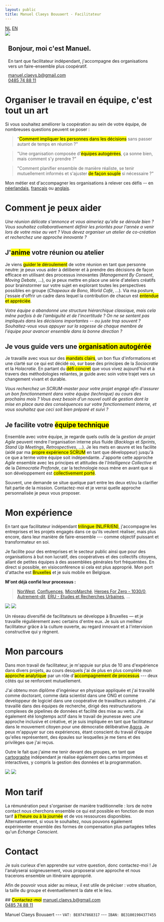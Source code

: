 ```yaml
---
layout: public
title: Manuel Claeys Bouuaert - Facilitateur
---
```

<div class="language-box">
    <a href="/facili_nl" class="language">NL</a>
    <a href="/facili" class="language">EN</a>
</div>
<div class="image-box">
    <img src="img/manuel.jpg">
    <div style="margin:auto 10px">
        <h2>Bonjour, moi c'est Manuel.</h2>
        <div style="margin-top: 20px;">
            En tant que facilitateur indépendant, j'accompagne des organisations vers un faire-ensemble plus coopératif.
        </div>
        <div style="margin-top: 12px;">
            <a href="mailto:manuel.claeys.b@gmail.com" class="email">manuel.claeys.b@gmail.com</a><br>
            <a href="tel:+32485748811" class="phone">0485 74 88 11</a>
        </div>
    </div>
</div>

<h1 class="with-margin-top">Organiser le travail en équipe, c'est tout un art</h1>

Si vous souhaitez améliorer la coopération au sein de votre équipe, de nombreuses questions peuvent se poser :

<div class="mainquote" markdown="1">

> "<mark>Comment impliquer les personnes dans les décisions</mark> sans passer autant de temps en réunion ?"

> "Une organisation composée d'<mark>équipes autogérées</mark>, ça sonne bien, mais comment s'y prendre ?"

> "Comment planifier ensemble de manière réaliste, se tenir mutuellement informés et s'ajuster <mark>de façon souple</mark> si nécessaire ?"

</div>

Mon métier est d'accompagner les organisations à relever ces défis -- en <a href="/facili_nl" class="language">néerlandais</a>, <a href="/facili_fr" class="language">français</a> ou <a href="/facili" class="language">anglais</a>.

<h1 class="with-margin-top">Comment je peux aider</h1>

<div class="focus" markdown="1">

*Une réunion délicate s'annonce et vous aimeriez qu'elle se déroule bien ? Vous souhaitez collaborativement définir les priorités pour l'année a venir lors de votre mise au vert ? Vous devez organiser un atelier de co-création et recherchez une approche innovante ?*

## J'<mark>anime</mark> votre réunion ou atelier

Je viens <mark>guider le déroulement</mark> de votre réunion en tant que personne neutre: je peux vous aider à déliberer et à prendre des décisions de façon efficace en utilisant des processus innovantes (*Management By Consent*, *Moving Debate*, ...), ou je peux mettre en place une série d'ateliers créatifs pour brainstormer sur votre sujet en explorant toutes les perspectives possibles en groupe (*Chapeaux de Bono*, *World Café*, ...). Via ma posture, j'essaie d'offrir un cadre dans lequel la contribution de chacun est <mark>entendue et appréciée</mark>.

</div>

<div class="focus" markdown="1">

*Votre équipe a abandonné une structure hiérarchique classique, mais cela mêne parfois à de l'ambiguïté et de l'incertitude ? On ne se sentent pas impliqués dans les décisions importantes -- ou juste trop souvent ? Souhaitez-vous vous appuyer sur la sagesse de chaque membre de l'équipe pour avancer ensemble dans la bonne direction ?*

## Je vous guide vers une <mark>organisation autogérée</mark>

Je travaille avec vous sur des <mark>mandats clairs</mark>, un bon flux d'informations et une clarté sur ce qui est décidé où, sur base des principes de la *Sociocratie* et la *Holacratie*. En partant du <mark>défi concret</mark> que vous vivez aujourd'hui et à travers des méthodologies reliantes, je guide avec soin votre trajet vers un changement vivant et durable.

</div>

<div class="focus" markdown="1">

*Vous recherchez un SCRUM-master pour votre projet engagé afin d'assurer un bon fonctionnement dans votre équipe (technique) au cours des prochains mois ? Vous avez besoin d'un nouvel outil de gestion dont la mise en place aura des conséquences sur votre fonctionnement interne, et vous souhaitez que ceci soit bien préparé et suivi ?*

## Je facilite votre <mark>équipe technique</mark>

Ensemble avec votre équipe, je regarde quels outils de la *gestion de projet Agile* peuvent rendre l'organisation interne plus fluide (*Backlogs* et *Sprints*, *Stand Up Meetings*, *Retrospectives*, ...). Je les mets en œuvre et les facilite (aidé par ma <mark>propre expérience SCRUM</mark> en tant que développeur) jusqu'à ce que a terme votre équipe soit indépendante. J'apporte cette approche *Agile* ensemble avec les principes et attitudes de l'*Intelligence Collective* et de la *Démocratie Profonde*, car la technologie nous mène en avant que si son développement est <mark>collectivement porté</mark>.

</div>

Souvent, une demande se situe quelque part entre les deux et/ou la clarifier fait partie de la mission. Contactez-moi et je verrai quelle approche personnalisée je peux vous proposer.

<h1 class="with-margin-top">Mon expérience</h1>

En tant que facilitateur indépendant <mark>trilingue (NL/FR/EN)</mark>, j'accompagne les entreprises et les projets engagés dans ce qu'ils veulent réaliser, mais plus encore, dans leur manière de faire-ensemble --- comme objectif puissant et transformateur en soi.

Je facilite pour des entreprises et le secteur public ainsi que pour des organisations à but non lucratif, des coopératives et des collectifs citoyens, allant de petites équipes à des assemblées générales fort fréquentées. En direct si possible, en visioconférence si cela est plus approprié. Mon port d'attache est <mark>Bruxelles</mark> et je suis mobile en Belgique.

**M'ont déjà confié leur processus :**

> [NorWest](https://www.norwest.be/nl/), [Confluences](https://www.confluences.eu/), [MicroMarché](http://www.micromarche.com/), [Heroes For Zero - 1030/0](https://heroesforzero.be/), [Autrement-dit](https://www.autrement-dit.be/), [ERU - Etudes et Recherches Urbaines](https://eru-urbanisme.be/), ...

<div class="image-box">
    <img src="img/freelance_2.jpg"/>
    <img src="img/freelance_4.jpg"/>
</div>

Un réseau diversifié de facilitateurs se développe à Bruxelles — et je travaille régulièrement avec certains d'entre eux. Je suis un meilleur facilitateur grâce à la culture ouverte, au regard innovant et à l'intervision constructive qui y règnent.

<h1 class="with-margin-top">Mon parcours</h1>

Dans mon travail de facilitateur, je m'appuie sur plus de 10 ans d'expérience dans divers projets, au cours desquels j'ai de plus en plus complété mon <mark>approche analytique</mark> par un rôle d'<mark>accompagnement de processus</mark> --- deux côtés qui se renforcent mutuellement.

J'ai obtenu mon diplôme d'ingénieur en physique appliquée et j'ai travaillé comme doctorant, comme data scientist dans une ONG et comme developpeur de logiciel dans une coopérative de travailleurs autogéré. J'ai travaillé dans des équipes de recherche, dirigé des restructurations complexes de pipelines de données et facilité des mise au verts. J'ai également été longtemps actif dans le travail de jeunesse avec une approche inclusive et créative, et je suis impliquée en tant que facilitateur dans le mouvement citoyen pour une démocratie délibérative [Agora](https://agora.brussels). Je peux m'appuyer sur ces expériences, étant conscient du travail d'équipe qu'elles représentent, des épaules sur lesquelles je me tiens et des privilèges que j'ai reçus.

Outre le fait que j'aime me tenir devant des groupes, en tant que <a href="/carto" class="internal">cartographe</a> indépendant je réalise également des cartes imprimées et interactives, y compris la gestion des données et la programmation.

<div class="image-box">
    <img src="img/freelance_2.png"/>
    <img src="img/freelance_3.jpg"/>
</div>

<h1 class="with-margin-top">Mon tarif</h1>

La rémunération peut s'organiser de manière traditionnelle : lors de notre contact nous cherchons ensemble ce qui est possible en fonction de mon tarif <mark>à l'heure ou à la journée</mark> et de vos ressources disponibles. Alternativement, si vous le souhaitez, nous pouvons également expérimenter ensemble des formes de compensation plus partagées telles qu'un *Échange Conscient*.

<h1 class="with-margin-top">Contact</h1>

Je suis curieux d'en apprendre sur votre question, donc contactez-moi ! Je l'analyserai soigneusement, vous proposerai une approche et nous tracerons ensemble un itinéraire approprié.

Afin de pouvoir vous aider au mieux, il est utile de préciser : votre situation, la taille du groupe et éventuellement la date et le lieu.

<div class="focus" markdown="1">
## <mark>Contactez-moi</mark>
<a href="mailto:manuel.claeys.b@gmail.com" class="email">manuel.claeys.b@gmail.com</a><br>
<a href="tel:+32485748811" class="phone">0485 74 88 11</a>
</div>

Manuel Claeys Bouuaert --- `VAT: BE0747868317` --- `IBAN: BE31001904377455`
